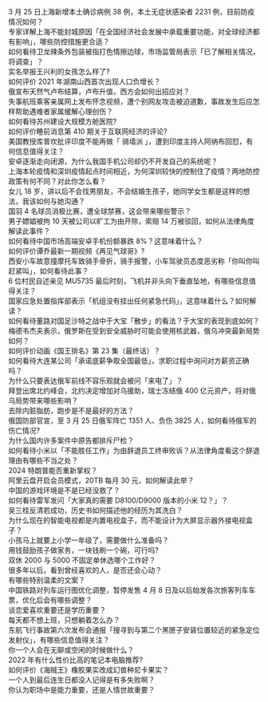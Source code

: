 3 月 25 日上海新增本土确诊病例 38 例，本土无症状感染者 2231 例，目前防疫情况如何？  
专家详解上海不能封城原因「在全国经济社会发展中承载重要功能，对全球经济都有影响」，哪些防控措施更合适？  
如何看待卫龙辣条外包装被指打色情擦边球，市场监管局表示「已了解相关情况，将调查」？  
实名举报王兴利的女孩怎么样了?  
如何评价 2021 年湖南山西首次出现人口负增长？  
俄宣布天然气卢布结算，卢布升值，西方会如何出招应对？  
失事航班乘客亲属网上发布怀念视频，遭个别网友攻击被迫道歉，事故发生后应怎样帮助遇难者家属缓解心理创伤？  
如何看待苏州建设大规模方舱医院?  
如何评价睡前消息第 410 期关于互联网经济的评论?  
美国教授库普坎批评印度不能再做「 骑墙派 」，遭到印度主持人阿纳布回怼，有何信息值得关注？  
安卓逐渐走向闭源，为什么我国手机公司却仍不开发自己的系统呢？  
上海本轮疫情和深圳疫情起点时间相近，为何深圳较快的控制住了疫情？两地防控政策有何不同？对此你怎么看？  
女儿 18 岁，讲以后不会找男朋友，不会结婚生孩子，她同学女生都是这样的想法，我该如何与她沟通？  
国羽 4 名球员消极比赛，遭全球禁赛，这会带来哪些警示？  
男子嫖娼被拘 10 天被公司以旷工为由开除，索赔 14 万被驳回，如何从法律角度解读此事件？  
如何看待中国市场高端安卓手机份额暴跌 8%？这意味着什么？  
如何评价谭乔最新一期视频《再见气球哥》?  
西安小车故意撞摩托车致骑手骨折，骑手报警，小车驾驶员态度恶劣称「你叫你叫赶紧叫」，如何看待此事？  
6 位村民自述亲见 MU5735 最后时刻，飞机并非头向下垂直坠地，有哪些信息值得关注？  
国家应急处置指挥部表示「机组没有挂出任何紧急代码」，这意味着什么？如何解读？  
如何看待董路对国足沙特之战中于大宝「散步」的看法？于大宝的表现到底如何？  
梅德韦杰夫表示，俄罗斯在受到安全威胁时可能会使用核武器，俄乌冲突最新局势如何？  
如何评价动画《国王排名》第 23 集（最终话）？  
如何看待大连某公司「承诺底薪争取全国最低」，求职过程中询问对方薪资正确吗？  
为什么只要表达俄军前线不容乐观就会被问「来电了」？  
拜登出席北约峰会，北约决定增加对乌援助，瑞士冻结俄 400 亿元资产，将对俄乌局势带来哪些影响？  
去除内脏脂肪，跑步是不是最好的方法？  
俄国防部官宣，至 3 月 25 日俄军阵亡 1351 人、负伤 3825 人，如何看待俄军的伤亡情况?  
为什么国内许多案件中原告都排斥尸检？  
如何看待小米以「不能胜任工作」为由辞退员工终审败诉？从法律角度看这个辞退理由有哪些不当之处？  
2024 特朗普能否重新掌权？  
阿里云盘开启会员模式，20TB 每月 30 元，如何解读此举？  
中国的游戏环境是不是已经没救了？  
如何看待雷军发问「大家真的需要 D8100/D9000 版本的小米 12？」？  
吴三桂反清若成功，历史书如何描述他的经历为其洗白？  
为什么现在的智能电视都是内置电视盒子，而不能设计为大屏显示器外接电视盒子？  
小孩马上就要上小学一年级了，需要做什么准备吗？  
用钱鼓励孩子做家务，一块钱刷一个碗，可行吗?  
双休 2000 与 5000 不固定单休选哪个工作好？  
很多年以后，看到曾经喜欢的人，是否还会心动？  
有哪些特别温柔的文案？  
中国铁路对列车运行图优化调整，暂停发售 4 月 8 日及以后始发各次旅客列车车票，优化后会有哪些调整？  
谈恋爱喜欢重要还是学历重要？  
每天都不想上班，只想躺着怎么办？  
东航飞行事故第六次发布会通报「搜寻到与第二个黑匣子安装位置较近的紧急定位发射仪」，有哪些信息值得关注？  
你一个人会在无聊或空闲的时候做什么？  
2022 年有什么性价比高的笔记本电脑推荐?  
如何评价《海贼王》橡胶果实改成幻兽种尼卡果实？  
一个人到最后连生日都没人记得是有多失败啊？  
你认为职场中是能力重要，还是人情世故重要？  
